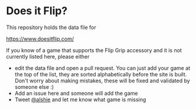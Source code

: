 # Does it Flip?

This repository holds the data file for

https://www.doesitflip.com/

If you know of a game that supports the Flip Grip accessory and it is not currently listed here, please either 

- edit the data file and open a pull request. You can just add your game at the top of the list, they are sorted alphabetically before the site is built. Don't worry about making mistakes, these will be fixed and validated by someone else :)
- Add an issue here and someone will add the game
- Tweet [@alshie](https://twitter.com/Alshie) and let me know what game is missing
